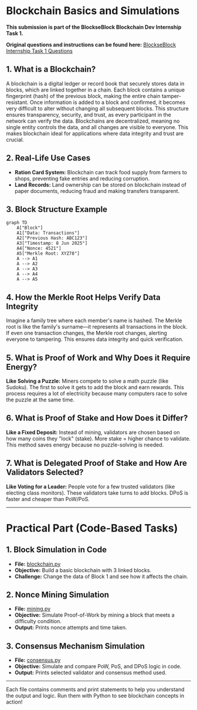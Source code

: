 # Blockchain Basics and Simulations

**This submission is part of the BlockseBlock Blockchain Dev Internship Task 1.**

**Original questions and instructions can be found here:**
[BlockseBlock Internship Task 1 Questions](https://docs.google.com/document/d/1QK6_qp6h76x9-cmN_HpTUnNEQDSkH6SEYKddgnCNMEI/edit?tab=t.0#heading=h.kgcu4b9m2vy3)

## 1. What is a Blockchain?
A blockchain is a digital ledger or record book that securely stores data in blocks, which are linked together in a chain. Each block contains a unique fingerprint (hash) of the previous block, making the entire chain tamper-resistant. Once information is added to a block and confirmed, it becomes very difficult to alter without changing all subsequent blocks. This structure ensures transparency, security, and trust, as every participant in the network can verify the data. Blockchains are decentralized, meaning no single entity controls the data, and all changes are visible to everyone. This makes blockchain ideal for applications where data integrity and trust are crucial.

## 2. Real-Life Use Cases
- **Ration Card System:** Blockchain can track food supply from farmers to shops, preventing fake entries and reducing corruption.
- **Land Records:** Land ownership can be stored on blockchain instead of paper documents, reducing fraud and making transfers transparent.

## 3. Block Structure Example

```mermaid
graph TD
    A["Block"]
    A1["Data: Transactions"]
    A2["Previous Hash: ABC123"]
    A3["Timestamp: 8 Jun 2025"]
    A4["Nonce: 4521"]
    A5["Merkle Root: XYZ78"]
    A --> A1
    A --> A2
    A --> A3
    A --> A4
    A --> A5
```



## 4. How the Merkle Root Helps Verify Data Integrity
Imagine a family tree where each member's name is hashed. The Merkle root is like the family's surname—it represents all transactions in the block. If even one transaction changes, the Merkle root changes, alerting everyone to tampering. This ensures data integrity and quick verification.

## 5. What is Proof of Work and Why Does it Require Energy?
**Like Solving a Puzzle:**
Miners compete to solve a math puzzle (like Sudoku). The first to solve it gets to add the block and earn rewards. This process requires a lot of electricity because many computers race to solve the puzzle at the same time.

## 6. What is Proof of Stake and How Does it Differ?
**Like a Fixed Deposit:**
Instead of mining, validators are chosen based on how many coins they "lock" (stake). More stake = higher chance to validate. This method saves energy because no puzzle-solving is needed.

## 7. What is Delegated Proof of Stake and How Are Validators Selected?
**Like Voting for a Leader:**
People vote for a few trusted validators (like electing class monitors). These validators take turns to add blocks. DPoS is faster and cheaper than PoW/PoS.

---

# Practical Part (Code-Based Tasks)

## 1. Block Simulation in Code
- **File:** [blockchain.py](./blockchain.py)
- **Objective:** Build a basic blockchain with 3 linked blocks.
- **Challenge:** Change the data of Block 1 and see how it affects the chain.

## 2. Nonce Mining Simulation
- **File:** [mining.py](./mining.py)
- **Objective:** Simulate Proof-of-Work by mining a block that meets a difficulty condition.
- **Output:** Prints nonce attempts and time taken.

## 3. Consensus Mechanism Simulation
- **File:** [consensus.py](./consensus.py)
- **Objective:** Simulate and compare PoW, PoS, and DPoS logic in code.
- **Output:** Prints selected validator and consensus method used.

---

Each file contains comments and print statements to help you understand the output and logic. Run them with Python to see blockchain concepts in action! 
